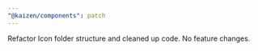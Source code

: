 ```yaml
---
"@kaizen/components": patch
---
```


Refactor Icon folder structure and cleaned up code. No feature changes.
